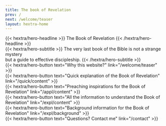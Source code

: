 ```yaml
---
title: The book of Revelation
prev: /
next: /welcome/teaser
layout: hextra-home
---
```


<div class="hx-mt-6 hx-mb-6">
{{< hextra/hero-headline >}}
  The Book of Revelation 
{{< /hextra/hero-headline >}}
</div>

<div class="hx-mb-12">
{{< hextra/hero-subtitle >}}
  The very last book of the Bible is not a strange mystery
  &nbsp;<br class="sm:hx-block hx-hidden" />
  but a guide to effective discipleship.
{{< /hextra/hero-subtitle >}}
</div>

<div class="hx:mb-6">
{{< hextra/hero-button text="Why this website?" link="/welcome/teaser" >}}
</div>

<div class="hx:mb-6">
{{< hextra/hero-button text="Quick explanation of the Book of Revelation" link="/quick/content" >}}
</div>

<div class="hx:mb-6">
{{< hextra/hero-button text="Preaching inspirations for the Book of Revelation" link="/appl/content" >}}
</div>

<div class="hx:mb-6">
{{< hextra/hero-button text="All the information to understand the Book of Revelation" link="/expl/content" >}}
</div>

<div class="hx:mb-6">
{{< hextra/hero-button text="Background information for the Book of Revelation" link="/expl/background" >}}
</div>

<div class="hx:mb-6">
{{< hextra/hero-button text="Questions? Contact me" link="/contact" >}}
</div>

